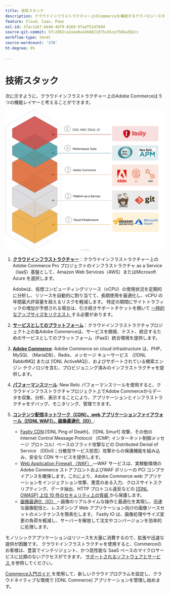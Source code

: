 ```yaml
---
title: 技術スタック
description: クラウドインフラストラクチャー上のCommerceを構成するテクノロジースタックを参照してください。
feature: Cloud, Iaas, Paas
exl-id: 3fac1ab7-6440-4bf9-8169-9fadf51d70dd
source-git-commit: 5fc2082ca2aae8a1466821075c01ce756ba382cc
workflow-type: tm+mt
source-wordcount: '378'
ht-degree: 0%

---
```


# 技術スタック

次に示すように、クラウドインフラストラクチャー上のAdobe Commerceは 5 つの機能レイヤーと考えることができます。

![ クラウドスタック ](../../assets/CloudStack.svg)

1. [**クラウドインフラストラクチャー**](pro-architecture.md)：クラウドインフラストラクチャー上のAdobe Commerce Pro プロジェクトのインフラストラクチャ as a Service （IaaS）基盤として、Amazon Web Services（AWS）またはMicrosoft Azure を選択します。

   Adobeは、仮想コンピューティングリソース（vCPU）の使用状況を定期的に分析し、リソースを自動的に割り当てて、長期使用を最適化し、vCPU の年間最大許容量を超えるリスクを軽減します。 特定の期間にサイトトラフィックの増加が予想される場合は、引き続きサポートチケットを開いて [ 一時的なアップサイズをリクエスト ](https://experienceleague.adobe.com/docs/commerce-knowledge-base/kb/how-to/how-to-request-temporary-magento-upsize.html) する必要があります。

1. [**サービスとしてのプラットフォーム**](cloud-architecture.md)：クラウドインフラストラクチャプロジェクト上の各Adobe Commerceは、サービスを開発、テスト、統合するためのサービスとしてのプラットフォーム（PaaS）統合環境を提供します。
1. [**Adobe Commerce**](../project/overview.md): Adobe Commerce on cloud infrastructure は、PHP、MySQL （MariaDB）、Redis、メッセージ キューサービス （[!DNL RabbitMQ] または [!DNL ActiveMQ]）、およびサポートされている検索エンジン テクノロジを含む、プロビジョニング済みのインフラストラクチャを提供します。
1. [**パフォーマンスツール**](../monitor/new-relic-service.md): New Relic パフォーマンスツールを使用すると、クラウドインフラストラクチャプロジェクト上でAdobe Commerceからデータを収集、分析、表示することにより、アプリケーションとインフラストラクチャをデバッグ、モニタリング、管理できます。
1. [**コンテンツ配信ネットワーク（CDN）、web アプリケーションファイアウォール（[!DNL WAF]）、画像最適化（IO）**](../cdn/fastly.md):

   * [Fastly CDN](../cdn/fastly.md#ddos-protection):[!DNL Ping of Death]、[!DNL Smurf] 攻撃、その他の Internet Control Message Protocol （ICMP; インターネット制御メッセージ プロトコル）ベースのフラッド攻撃などの Distributed Denial of Service （DDoS；分散型サービス拒否）攻撃からの保護機能を組み込み、安全な CDN サービスを提供します。
   * [Web Application Firewall （WAF） ](../cdn/fastly-waf-service.md)—WAF サービスは、実稼動環境のAdobe Commerce ストアフロントおよびWAF ポリシーの PCI コンプライアンスを確保します。これにより、Adobe Commerce web アプリケーションをインジェクション攻撃、悪意のある入力、クロスサイトスクリプティング、データ抽出、HTTP プロトコル違反などの [[!DNL OWASP]  上位 10 件のセキュリティ上の脅威 ](https://owasp.org/www-project-top-ten/) から保護します。
   * [ 画像最適化（IO） ](../cdn/fastly-image-optimization.md) – 画像のリアルタイムな操作と最適化を実現し、迅速な画像配信と、レスポンシブ Web アプリケーション向けの画像ソースセットのメンテナンスを簡素化します。 Fastly IO は、画像処理やサイズ変更の負荷を軽減し、サーバーを解放して注文やコンバージョンを効率的に処理します。

モノリシックアプリケーションはリソースを大量に消費するので、拡張や迅速な提供が困難です。 クラウドインフラストラクチャを使用すると、Commerceのお客様は、豊富でインテリジェント、かつ高性能な SaaS ベースのマイクロサービスに比類のないアクセスができます。 [ サポートされるソフトウェアとサービス ](cloud-architecture.md#supported-software-and-services) を参照してください。

[Commerce入門ガイド ](../../get-started/overview.md) を使用して、新しいクラウドプログラムを設定し、クラウドネイティブな環境で [!DNL Commerce] アプリケーションを管理し始めます。
